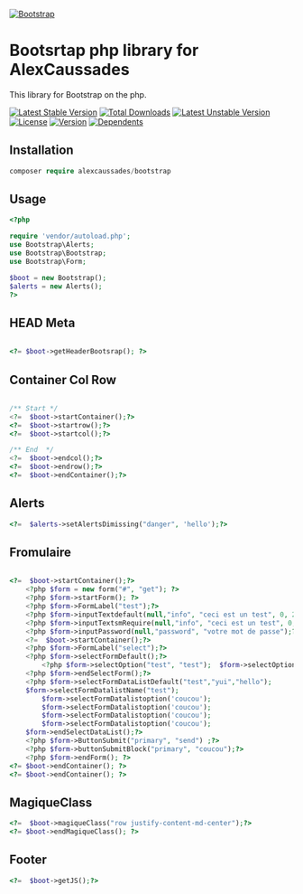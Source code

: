 
[![Bootstrap](https://upload.wikimedia.org/wikipedia/commons/b/b2/Bootstrap_logo.svg)](https://v5.getbootstrap.com/)

# Bootsrtap php library for AlexCaussades

This library for Bootstrap on the php.


[![Latest Stable Version](https://poser.pugx.org/alexcaussades/bootstrap/v)](//packagist.org/packages/alexcaussades/bootstrap) [![Total Downloads](https://poser.pugx.org/alexcaussades/bootstrap/downloads)](//packagist.org/packages/alexcaussades/bootstrap) [![Latest Unstable Version](https://poser.pugx.org/alexcaussades/bootstrap/v/unstable)](//packagist.org/packages/alexcaussades/bootstrap) [![License](https://poser.pugx.org/alexcaussades/bootstrap/license)](//packagist.org/packages/alexcaussades/bootstrap) [![Version](https://poser.pugx.org/alexcaussades/bootstrap/version)](//packagist.org/packages/alexcaussades/bootstrap) [![Dependents](https://poser.pugx.org/alexcaussades/bootstrap/dependents)](//packagist.org/packages/alexcaussades/bootstrap)


## Installation

```php
composer require alexcaussades/bootstrap
```

## Usage

```php
<?php

require 'vendor/autoload.php';
use Bootstrap\Alerts;
use Bootstrap\Bootstrap;
use Bootstrap\Form;

$boot = new Bootstrap();
$alerts = new Alerts();
?>
```

## HEAD Meta

````php

<?= $boot->getHeaderBootsrap(); ?>

````

## Container Col Row 

```php

/** Start */
<?=  $boot->startContainer();?>
<?=  $boot->startrow();?>
<?=  $boot->startcol();?>

/** End  */
<?=  $boot->endcol();?>
<?=  $boot->endrow();?>
<?=  $boot->endContainer();?>
```

## Alerts

```php
<?=  $alerts->setAlertsDimissing("danger", 'hello');?>
```

## Fromulaire

```php 

<?=  $boot->startContainer();?>
	<?php $form = new form("#", "get"); ?>
	<?php $form->startForm(); ?>
	<?php $form->FormLabel("test");?>
	<?php $form->inputTextdefault(null,"info", "ceci est un test", 0, 255);?>
	<?php $form->inputTextsmRequire(null,"info", "ceci est un test", 0, 255);?>
	<?php $form->inputPassword(null,"password", "votre mot de passe");?>
	<?=  $boot->startContainer();?>
	<?php $form->FormLabel("select");?>
	<?php $form->selectFormDefault();?>
		<?php $form->selectOption("test", "test");  $form->selectOption("test", "test");  $form->selectOption("test", "test"); $form->selectOption("test", "test");  $form->selectOption("test", "test"); $form->selectOption("test", "test"); ?>
	<?php $form->endSelectForm();?>
	<?php $form->selectFormDataListDefault("test","yui","hello"); 
	$form->selectFormDatalistName("test"); 
		$form->selectFormDatalistoption('coucou'); 
		$form->selectFormDatalistoption('coucou'); 
		$form->selectFormDatalistoption('coucou'); 
		$form->selectFormDatalistoption('coucou'); 
	$form->endSelectDataList();?>
	<?php $form->ButtonSubmit("primary", "send") ;?>
	<?php $form->buttonSubmitBlock("primary", "coucou");?>
	<?php $form->endForm(); ?>
<?= $boot->endContainer(); ?>
<?= $boot->endContainer(); ?>

```

## MagiqueClass

```php
<?=  $boot->magiqueClass("row justify-content-md-center");?>
<?= $boot->endMagiqueClass(); ?>
```

## Footer 
```php
<?=  $boot->getJS();?>
```
